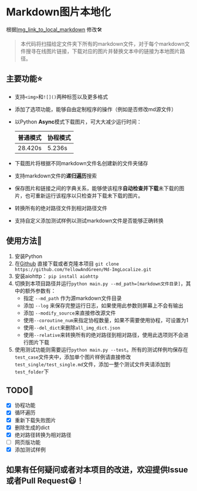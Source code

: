 # Markdown图片本地化
根据[Img_link_to_local_markdown](https://github.com/xZaR3y4p/Img_link_to_local_markdown)
修改🛠️

> 本代码将扫描给定文件夹下所有的markdown文件，对于每个markdown文件搜寻在线图片链接，下载对应的图片并替换文本中的链接为本地图片路径。

## 主要功能⭐
+ 支持`<img>`和`![]()`两种标签以及更多格式
+ 添加了选项功能，能够自由定制程序的操作（例如是否修改md源文件）
+ 以Python **Async**模式下载图片，可大大减少运行时间：

    |  普通模式   | 协程模式  |
    |  ----  | ----  |
    | 28.420s  | 5.236s |
+ 下载图片将根据不同markdown文件名创建新的文件夹储存
+ 支持markdown文件的**递归遍历**搜索
+ 保存图片和链接之间的字典关系，能够使该程序**自动检查并下载**未下载的图片，也可重新运行该程序以只检查并下载未下载的图片。
+ 转换所有的绝对路径文件到相对路径文件
+ 支持自定义添加测试样例以测试markdown文件是否能够正确转换


## 使用方法🚀
1. 安装Python
2. 在[Github](https://github.com/YellowAndGreen/Md-ImgLocalize)
直接下载或者克隆本项目 `git clone https://github.com/YellowAndGreen/Md-ImgLocalize.git`
3. 安装aiohttp： `pip install aiohttp`
4. 切换到本项目路径并运行`python main.py --md_path=[markdown文件目录]`，其中的额外参数有：
    + 指定 `--md_path` 作为源markdown文件目录
    + 添加 `--log` 来保存完整运行日志，如果使用此参数则屏幕上不会有输出
    + 添加 `--modify_source`来直接修改源文件
    + 使用`--coroutine_num`来指定协程数量，如果不需要使用协程，可设置为1
    + 使用`--del_dict`来删除`all_img_dict.json`
    + 使用`--relative`来转换所有的绝对路径到相对路径，使用此选项则不会进行图片下载
5. 使用测试功能则需要运行`python main.py --test`。所有的测试样例均保存在`test_case`文件夹中，添加单个图片样例请直接修改`test_single/test_single.md`文件，添加一整个测试文件夹请添加到`test_folder`下


## TODO📃

- [x] 协程功能
- [x] 循环遍历
- [x] 重新下载失败图片
- [x] 删除生成的dict
- [x] 绝对路径转换为相对路径
- [ ] 网页版功能
- [x] 添加测试样例

## 如果有任何疑问或者对本项目的改进，欢迎提供Issue或者Pull Request😃！


